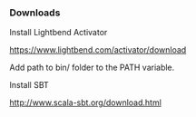 ### Downloads

Install Lightbend Activator

https://www.lightbend.com/activator/download

Add path to bin/ folder to the PATH variable.

Install SBT

http://www.scala-sbt.org/download.html
